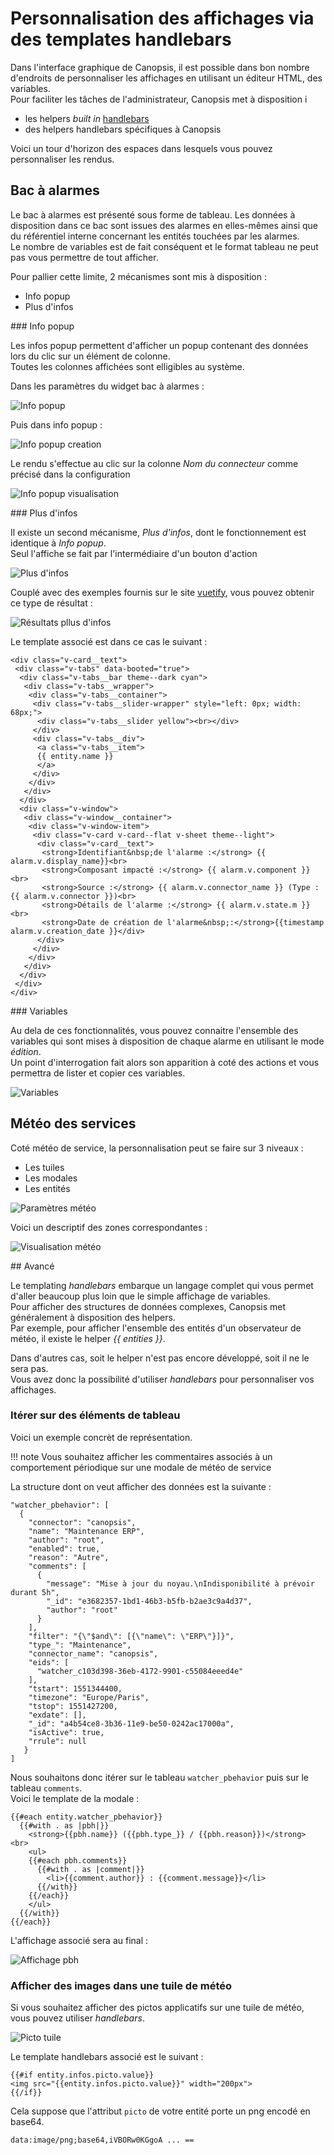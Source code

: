 # Personnalisation des affichages via des templates handlebars

Dans l'interface graphique de Canopsis, il est possible dans bon nombre d'endroits de personnaliser les affichages en utilisant un éditeur HTML, des variables.  
Pour faciliter les tâches de l'administrateur, Canopsis met à disposition i

* les helpers *built in* [handlebars](https://handlebarsjs.com/)
* des helpers handlebars spécifiques à Canopsis

Voici un tour d'horizon des espaces dans lesquels vous pouvez personnaliser les rendus.

## Bac à alarmes

Le bac à alarmes est présenté sous forme de tableau.  Les données à disposition dans ce bac sont issues des alarmes en elles-mêmes ainsi que du référentiel interne concernant les entités touchées par les alarmes.  
Le nombre de variables est de fait conséquent et le format tableau ne peut pas vous permettre de tout afficher.

Pour pallier cette limite, 2 mécanismes sont mis à disposition : 

* Info popup
* Plus d'infos

### Info popup

Les infos popup permettent d'afficher un popup contenant des données lors du clic sur un élément de colonne.  
Toutes les colonnes affichées sont elligibles au système.  

Dans les paramètres du widget bac à alarmes :

![Info popup](./img/templates_infopopup.png "Info popup")  

Puis dans info popup :

![Info popup creation](./img/templates_infopopup_creation.png "Info popup creation")  

Le rendu s'effectue au clic sur la colonne *Nom du connecteur* comme précisé dans la configuration

![Info popup visualisation](./img/templates_infopopup_visualisation.png "Info popup visualisation")  


### Plus d'infos

Il existe un second mécanisme, *Plus d'infos*, dont le fonctionnement est identique à *Info popup*.  
Seul l'affiche se fait par l'intermédiaire d'un bouton d'action

![Plus d'infos](./img/templates_plusdinfos.png "Plus d'infos")  

Couplé avec des exemples fournis sur le site [vuetify](https://vuetifyjs.com/en/components), vous pouvez obtenir ce type de résultat : 

![Résultats pllus d'infos](./img/templates_resultats_plusdinfos.png "Résultats plus d'infos")  

Le template associé est dans ce cas le suivant :

````
<div class="v-card__text">
 <div class="v-tabs" data-booted="true">
  <div class="v-tabs__bar theme--dark cyan">
   <div class="v-tabs__wrapper">
    <div class="v-tabs__container">
     <div class="v-tabs__slider-wrapper" style="left: 0px; width: 68px;">
      <div class="v-tabs__slider yellow"><br></div>
     </div>
     <div class="v-tabs__div">
      <a class="v-tabs__item">
      {{ entity.name }}
      </a>
     </div>
    </div>
   </div>
  </div>
  <div class="v-window">
   <div class="v-window__container">
    <div class="v-window-item">
     <div class="v-card v-card--flat v-sheet theme--light">
      <div class="v-card__text">
       <strong>Identifiant&nbsp;de l'alarme :</strong> {{ alarm.v.display_name}}<br>
       <strong>Composant impacté :</strong> {{ alarm.v.component }}<br>
       <strong>Source :</strong> {{ alarm.v.connector_name }} (Type : {{ alarm.v.connector }})<br>
       <strong>Détails de l'alarme :</strong> {{ alarm.v.state.m }}<br>
       <strong>Date de création de l'alarme&nbsp;:</strong>{{timestamp alarm.v.creation_date }}</div>
      </div>
     </div>
    </div>
   </div>
  </div>
 </div>
</div>
````

### Variables

Au dela de ces fonctionnalités, vous pouvez connaitre l'ensemble des variables qui sont mises à disposition de chaque alarme en utilisant le mode *édition*.  
Un point d'interrogation fait alors son apparition à coté des actions et vous permettra de lister et copier ces variables.  

![Variables](./img/templates_vars.png "Variables")  

## Météo des services

Coté météo de service, la personnalisation peut se faire sur 3 niveaux :

* Les tuiles
* Les modales
* Les entités

![Paramètres météo](./img/templates_mds_parametres.png "Paramètres météo")  

Voici un descriptif des zones correspondantes :  

![Visualisation météo](./img/templates_mds_visualisation.png "Visualisation météo")  

## Avancé

Le templating *handlebars* embarque un langage complet qui vous permet d'aller beaucoup plus loin que le simple affichage de variables.  
Pour afficher des structures de données complexes, Canopsis met généralement à disposition des helpers.  
Par exemple, pour afficher l'ensemble des entités d'un observateur de météo, il existe le helper *{{ entities }}*.  

Dans d'autres cas, soit le helper n'est pas encore développé, soit il ne le sera pas.  
Vous avez donc la possibilité d'utiliser *handlebars* pour personnaliser vos affichages.  

### Itérer sur des éléments de tableau

Voici un exemple concrèt de représentation.

!!! note
    Vous souhaitez afficher les commentaires associés à un comportement périodique sur une modale de météo de service


La structure dont on veut afficher des données est la suivante  :

````
"watcher_pbehavior": [
  {
    "connector": "canopsis",
    "name": "Maintenance ERP",
    "author": "root",
    "enabled": true,
    "reason": "Autre",
    "comments": [
      {
        "message": "Mise à jour du noyau.\nIndisponibilité à prévoir durant 5h",
        "_id": "e3682357-1bd1-46b3-b5fb-b2ae3c9a4d37",
        "author": "root"
      }
    ],
    "filter": "{\"$and\": [{\"name\": \"ERP\"}]}",
    "type_": "Maintenance",
    "connector_name": "canopsis",
    "eids": [
      "watcher_c103d398-36eb-4172-9901-c55084eeed4e"
    ],
    "tstart": 1551344400,
    "timezone": "Europe/Paris",
    "tstop": 1551427200,
    "exdate": [],
    "_id": "a4b54ce8-3b36-11e9-be50-0242ac17000a",
    "isActive": true,
    "rrule": null
   }
]
````

Nous souhaitons donc itérer sur le tableau `watcher_pbehavior` puis sur le tableau `comments`.  
Voici le template de la modale : 

````
{{#each entity.watcher_pbehavior}}
  {{#with . as |pbh|}}
    <strong>{{pbh.name}} ({{pbh.type_}} / {{pbh.reason}})</strong> <br>
    <ul>
    {{#each pbh.comments}}
      {{#with . as |comment|}}
        <li>{{comment.author}} : {{comment.message}}</li>
      {{/with}}
    {{/each}}
    </ul>
  {{/with}}
{{/each}}
````

L'affichage associé sera au final : 

![Affichage pbh](./img/templates_affichage_pbh.png "Affichage pbh")  


### Afficher des images dans une tuile de météo

Si vous souhaitez afficher des pictos applicatifs sur une tuile de météo, vous pouvez utiliser *handlebars*.  

![Picto tuile](./img/templates_picto_tuile.png "Picto tuile")  

Le template handlebars associé est le suivant : 

````
{{#if entity.infos.picto.value}}
<img src="{{entity.infos.picto.value}}" width="200px">
{{/if}}
````

Cela suppose que l'attribut `picto` de votre entité porte un png encodé en base64.  

````
data:image/png;base64,iVBORw0KGgoA ... ==
````
